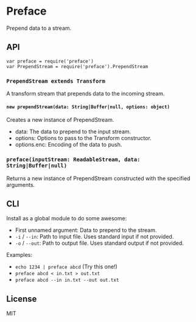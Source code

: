 # Preface

Prepend data to a stream.

## API

    var preface = require('preface')
    var PrependStream = require('preface').PrependStream

### `PrependStream extends Transform`

A transform stream that prepends data to the incoming stream.

#### `new prependStream(data: String|Buffer|null, options: object)`

Creates a new instance of PrependStream.

* data: The data to prepend to the input stream.
* options: Options to pass to the Transform constructor.
* options.enc: Encoding of the data to push.

### `preface(inputStream: ReadableStream, data: String|Buffer|null)`

Returns a new instance of PrependStream constructed with the specified
arguments.

## CLI

Install as a global module to do some awesome:

* First unnamed argument: Data to prepend to the stream.
* `-i` / `--in`: Path to input file. Uses standard input if not provided.
* `-o` / `--out`: Path to output file. Uses standard output if not provided.

Examples:

* `echo 1234 | preface abcd` (Try this one!)
* `preface abcd < in.txt > out.txt`
* `preface abcd --in in.txt --out out.txt`

## License

MIT
